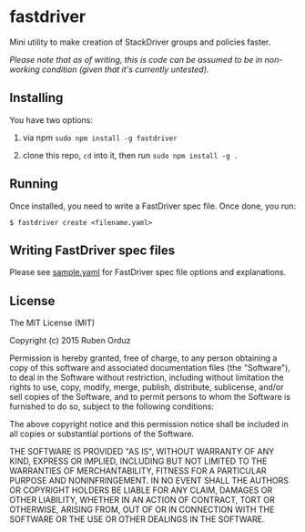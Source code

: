 # fastdriver
Mini utility to make creation of StackDriver groups and policies faster. 

*Please note that as of writing, this is code can be assumed to be in non-working condition (given that it's currently untested).*

## Installing
You have two options:

1. via npm `sudo npm install -g fastdriver`

2. clone this repo, `cd` into it, then run `sudo npm install -g .`

## Running
Once installed, you need to write a FastDriver spec file. Once done, you run:

`$ fastdriver create <filename.yaml>`


## Writing FastDriver spec files
Please see [sample.yaml](sample.yaml) for FastDriver spec file options and explanations.

## License
The MIT License (MIT)

Copyright (c) 2015 Ruben Orduz

Permission is hereby granted, free of charge, to any person obtaining a copy
of this software and associated documentation files (the "Software"), to deal
in the Software without restriction, including without limitation the rights
to use, copy, modify, merge, publish, distribute, sublicense, and/or sell
copies of the Software, and to permit persons to whom the Software is
furnished to do so, subject to the following conditions:

The above copyright notice and this permission notice shall be included in all
copies or substantial portions of the Software.

THE SOFTWARE IS PROVIDED "AS IS", WITHOUT WARRANTY OF ANY KIND, EXPRESS OR
IMPLIED, INCLUDING BUT NOT LIMITED TO THE WARRANTIES OF MERCHANTABILITY,
FITNESS FOR A PARTICULAR PURPOSE AND NONINFRINGEMENT. IN NO EVENT SHALL THE
AUTHORS OR COPYRIGHT HOLDERS BE LIABLE FOR ANY CLAIM, DAMAGES OR OTHER
LIABILITY, WHETHER IN AN ACTION OF CONTRACT, TORT OR OTHERWISE, ARISING FROM,
OUT OF OR IN CONNECTION WITH THE SOFTWARE OR THE USE OR OTHER DEALINGS IN THE
SOFTWARE.